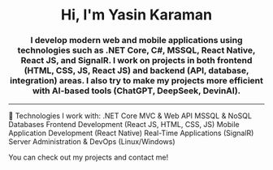 <h1 align="center">Hi, I'm Yasin Karaman</h1>
<h3 align="center">I develop modern web and mobile applications using technologies such as .NET Core, C#, MSSQL, React Native, React JS, and SignalR. I work on projects in both frontend (HTML, CSS, JS, React JS) and backend (API, database, integration) areas. I also try to make my projects more efficient with AI-based tools (ChatGPT, DeepSeek, DevinAI).</h3>
<hr/>
🚀 Technologies I work with:
.NET Core MVC & Web API
MSSQL & NoSQL Databases
Frontend Development (React JS, HTML, CSS, JS)
Mobile Application Development (React Native)
Real-Time Applications (SignalR)
Server Administration & DevOps (Linux/Windows)

You can check out my projects and contact me!
